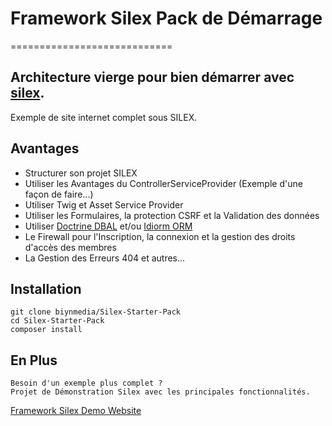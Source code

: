 # Framework Silex Pack de Démarrage
============================

Architecture vierge pour bien démarrer avec [silex](http://silex.sensiolabs.org/).
-
Exemple de site internet complet sous SILEX.

Avantages
------------

- Structurer son projet SILEX
- Utiliser les Avantages du ControllerServiceProvider (Exemple d'une façon de faire...)
- Utiliser Twig et Asset Service Provider
- Utiliser les Formulaires, la protection CSRF et la Validation des données
- Utiliser  [Doctrine DBAL](http://docs.doctrine-project.org/projects/doctrine-dbal/en/latest/) et/ou [Idiorm ORM](https://github.com/j4mie/idiorm)
- Le Firewall pour l'Inscription, la connexion et la gestion des droits d'accès des membres
- La Gestion des Erreurs 404 et autres...

Installation
------------

    git clone biynmedia/Silex-Starter-Pack
    cd Silex-Starter-Pack
    composer install
    
En Plus
------------
    Besoin d'un exemple plus complet ?
    Projet de Démonstration Silex avec les principales fonctionnalités.
   
[Framework Silex Demo Website](https://github.com/biynmedia/Framework-Silex-Demo-Website)
